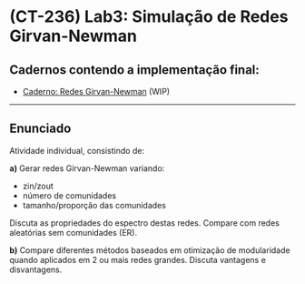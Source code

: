 # (CT-236) Lab3: Simulação de Redes Girvan-Newman

## <a name='Cadernoscontendoaimplementaofinal:'></a>Cadernos contendo a implementação final:
- [Caderno: Redes Girvan-Newman](girvan-newman.ipynb) (WIP)

---

## <a name='Enunciado'></a>Enunciado

Atividade individual, consistindo de:

**a)** Gerar redes Girvan-Newman variando:
- zin/zout
- número de comunidades
- tamanho/proporção das comunidades

Discuta as propriedades do espectro destas redes. Compare com redes aleatórias sem comunidades (ER).

**b)** Compare diferentes métodos baseados em otimização de modularidade quando aplicados em 2 ou mais redes grandes. Discuta vantagens e disvantagens.